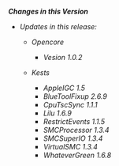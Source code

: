 _**Changes in this Version**_

- _Updates in this release:_    

  - _Opencore_
    - _Vesion 1.0.2_

  - _Kests_
    - _AppleIGC 1.5_
    - _BlueToolFixup 2.6.9_
    - _CpuTscSync 1.1.1_
    - _Lilu 1.6.9_
    - _RestrictEvents 1.1.5_
    - _SMCProcessor 1.3.4_
    - _SMCSuperIO 1.3.4_
    - _VirtualSMC 1.3.4_
    - _WhateverGreen 1.6.8_